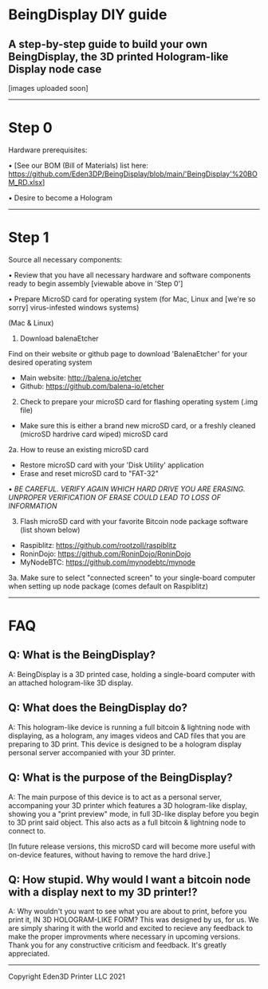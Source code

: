 # BeingDisplay DIY guide
A step-by-step guide to build your own BeingDisplay, the 3D printed Hologram-like Display node case
------
[images uploaded soon]

------
# Step 0
Hardware prerequisites:

• [See our BOM (Bill of Materials) list here: https://github.com/Eden3DP/BeingDisplay/blob/main/'BeingDisplay'%20BOM_RD.xlsx]

• Desire to become a Hologram

------
# Step 1
Source all necessary components:

• Review that you have all necessary hardware and software components ready to begin assembly [viewable above in 'Step 0']

• Prepare MicroSD card for operating system (for Mac, Linux and [we're so sorry] virus-infested windows systems)

(Mac & Linux)

1. Download balenaEtcher

Find on their website or github page to download 'BalenaEtcher' for your desired operating system

- Main website: http://balena.io/etcher
- Github: https://github.com/balena-io/etcher

2. Check to prepare your microSD card for flashing operating system (.img file) 

- Make sure this is either a brand new microSD card, or a freshly cleaned (microSD hardrive card wiped) microSD card

2a. How to reuse an existing microSD card

- Restore microSD card with your 'Disk Utility' application
- Erase and reset microSD card to "FAT-32"

• *BE CAREFUL. VERIFY AGAIN WHICH HARD DRIVE YOU ARE ERASING. UNPROPER VERIFICATION OF ERASE COULD LEAD TO LOSS OF INFORMATION*


3. Flash microSD card with your favorite Bitcoin node package software (list shown below)

-  Raspiblitz: https://github.com/rootzoll/raspiblitz
-  RoninDojo: https://github.com/RoninDojo/RoninDojo
-  MyNodeBTC: https://github.com/mynodebtc/mynode

3a. Make sure to select "connected screen" to your single-board computer when setting up node package (comes default on Raspiblitz)

-----------------------------------------------
# FAQ
Q: What is the BeingDisplay?
---
A: BeingDisplay is a 3D printed case, holding a single-board computer with an attached hologram-like 3D display.

Q: What does the BeingDisplay do?
---
A: This hologram-like device is running a full bitcoin & lightning node with displaying, as a hologram, any images videos and CAD files that you are preparing to 3D print. This device is designed to be a hologram display personal server accompanied with your 3D printer.

Q: What is the purpose of the BeingDisplay?
---
A: The main purpose of this device is to act as a personal server, accompaning your 3D printer which features a 3D hologram-like display, showing you a "print preview" mode, in full 3D-like display before you begin to 3D print said object. This also acts as a full bitcoin & lightning node to connect to. 

[In future release versions, this microSD card will become more useful with on-device features, without having to remove the hard drive.]

Q: How stupid. Why would I want a bitcoin node with a display next to my 3D printer!?
---
A: Why wouldn't you want to see what you are about to print, before you print it, IN 3D HOLOGRAM-LIKE FORM? This was designed by us, for us. We are simply sharing it with the world and excited to recieve any feedback to make the proper improvments where necessary in upcoming versions.  Thank you for any constructive criticism and feedback. It's greatly appreciated. 



---------------------------------------------------------





Copyright Eden3D Printer LLC 2021


